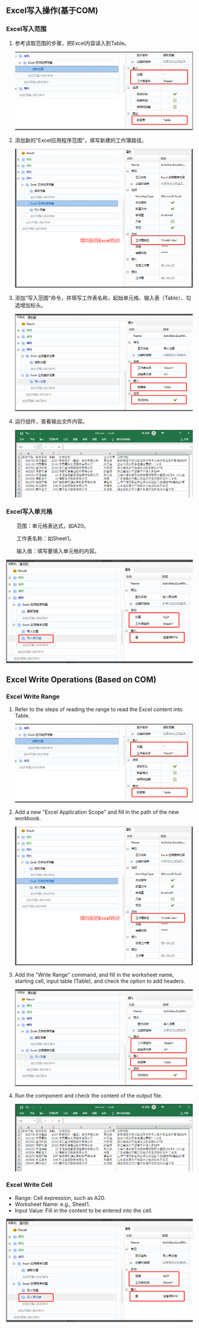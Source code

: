 ## Excel写入操作(基于COM)

### Excel写入范围<span id ="excel写入范围"></span>

1. 参考读取范围的步骤，把Excel内容读入到Table。

   ![image-20220509162652044](COMwrite.assets/image-20220509162652044.png)

2. 添加新的“Excel应用程序范围”，填写新建的工作簿路径。

   ![image-20220509162707188](COMwrite.assets/image-20220509162707188.png)

3. 添加“写入范围”命令，并填写工作表名称，起始单元格、输入表（Table）、勾选增加标头。

   ![image-20220509162719055](COMwrite.assets/image-20220509162719055.png)

4. 运行组件，查看输出文件内容。

   ![image-20220509162737710](COMwrite.assets/image-20220509162737710.png)

### Excel写入单元格<span id ="excel写入单元格"></span>

<span> &emsp;&emsp;</span>范围：单元格表达式，如A20。

<span> &emsp;&emsp;</span>工作表名称：如Sheet1。

<span> &emsp;&emsp;</span>输入值：填写要填入单元格的内容。

![image-20220509162812929](COMwrite.assets/image-20220509162812929.png)


## Excel Write Operations (Based on COM)

### Excel Write Range <span id="excel-write-range"></span>

1. Refer to the steps of reading the range to read the Excel content into Table.

   ![image-20220509162652044](COMwrite.assets/image-20220509162652044.png)

2. Add a new "Excel Application Scope" and fill in the path of the new workbook.

   ![image-20220509162707188](COMwrite.assets/image-20220509162707188.png)

3. Add the "Write Range" command, and fill in the worksheet name, starting cell, input table (Table), and check the option to add headers.

   ![image-20220509162719055](COMwrite.assets/image-20220509162719055.png)

4. Run the component and check the content of the output file.

   ![image-20220509162737710](COMwrite.assets/image-20220509162737710.png)

### Excel Write Cell <span id="excel-write-cell"></span>

- Range: Cell expression, such as A20.
- Worksheet Name: e.g., Sheet1.
- Input Value: Fill in the content to be entered into the cell.

![image-20220509162812929](COMwrite.assets/image-20220509162812929.png)
